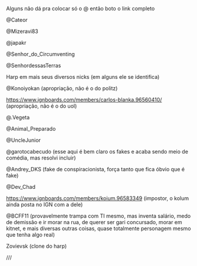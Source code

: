 Alguns não dá pra colocar só o @ então boto o link completo

@Cateor

@Mizeravi83

@japakr

@Senhor_do_Circumventing

@SenhordessasTerras

Harp em mais seus diversos nicks (em alguns ele se identifica)

@Konoiyokan (apropriação, não é o do politz)

https://www.ignboards.com/members/carlos-blanka.96560410/ (apropriação, não é o do uol)

@.Vegeta

@Animal_Preparado

@UncleJunior

@garotocabecudo (esse aqui é bem claro os fakes e acaba sendo meio de comédia, mas resolvi incluir)

@Andrey_DKS (fake de conspiracionista, força tanto que fica óbvio que é fake)

@Dev_Chad 

https://www.ignboards.com/members/koium.96583349 (impostor, o kolum ainda posta no IGN com a dele)

@BCFF11 (provavelmente trampa com TI mesmo, mas inventa salário, medo de demissão e ir morar na rua, de querer ser gari concursado, morar em kitnet, e mais diversas outras coisas, quase totalmente personagem mesmo que tenha algo real)

Zovievsk (clone do harp)

///
